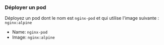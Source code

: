 
### Déployer un pod 

Déployez un pod dont le nom est `nginx-pod` et qui utilise l'image suivante : `nginx:alpine`

- Name:  `nginx-pod` 
- Image: `nginx:alpine` 

